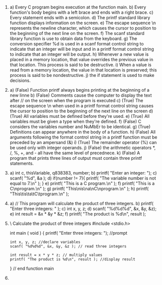 1.	a) Every C program begins execution at the function main.
	b) Every function's body begins with a left brace and ends with a right brace.
	c) Every statement ends with a semicolon.
	d) The printf standard library function displays information on the screen.
	e) The escape sequence \n represents the newline character, which causes the cursor to position to the beginning of the next line on the screen.
	f) The scanf standard library function is use to obtain data from the keyboard.
	g) The conversion specifier %d is used in a scanf format control string to indicate that an integer will be input and in a printf format control string to indicate that an integer will be output.
	h) Whenever a new value is placed in a memory location, that value overrides the previous value in that location. This process is said to be destructive.
	i) When a value is read from a memory location, the value in that location is preserved; this process is said to be nondestructive.
	j) the if statement is used to make decisions.
2.  a) (False) Function printf always begins printing at the beginning of a new linne
	b) (False) Comments cause the computer to display the text after // on the screen when the program is executed
	c) (True) The escape sequence \n when used in a printf format control string causes the cursor to position to the beginning of the next line on the screen
	d) (True) All variables must be defined before they're used.
	e) (True) All variables must be given a type when they're defined.
	f) (False) C considers the variables number and NuMbEr to be identical.
	g) (True) Definitions can appear anywhere in the body of a function.
	h) (False) All arguments following the format control string in a printf function must be preceded by an ampersand (&)
	i) (True) The remainder operator (%) can be used only with integer operands.
	j) (False) the arithmetic operators *, /, %, +, and - all have the same level of precednece.
	k) (False) A program that prints three lines of output must contain three printf statements.
3.  a) int c, thisVariable, q838383, number;
	b) printf( "Enter an integer: ");
	c) scanf( "%d", &a );
	d) if(number != 7){
		printf( "The variable number is not equal to 7.\n" );
		}
	e) printf( "This is a C program.\n" );
	f) printf( "This is a C\nprogram.\n" );
	g) printf( "This\nis\na\nC\nprogram.\n" );
	h) printf( "This\tis\ta\tC\tprogram.\n" );
4.	a) // This program will calculate the product of three integers.
	b) printf( "Enter three integers: " );
	c) int x, y, z;
	d) scanf( "%d%d%d", &x, &y, &z);
	e) int result = &x * &y * &z;
	f) printf( "The product is %d\n", result );
5.  \\ Calculate the product of three integers
	#include <stdio.h>

	int main ( void )
	{
		printf( "Enter three integers: "); //prompt

		int x, y, z; //declare variables
		scanf( "%d%d%d", &x, &y, &z ); // read three integers

		int result = x * y * z; // multiply values
		printf( "The product is %d\n", result ); //display result
	} // end function main
7.
